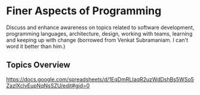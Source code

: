 # Finer Aspects of Programming

Discuss and enhance awareness on topics related to software development, programming languages, architecture, design, working with teams, learning and keeping up with change (borrowed from Venkat Subramaniam. I can't word it better than him.) 

## Topics Overview

https://docs.google.com/spreadsheets/d/1EqDmRLIaqR2uzWdDshBs5WSo5ZazlXclvEupNqNsSZU/edit#gid=0